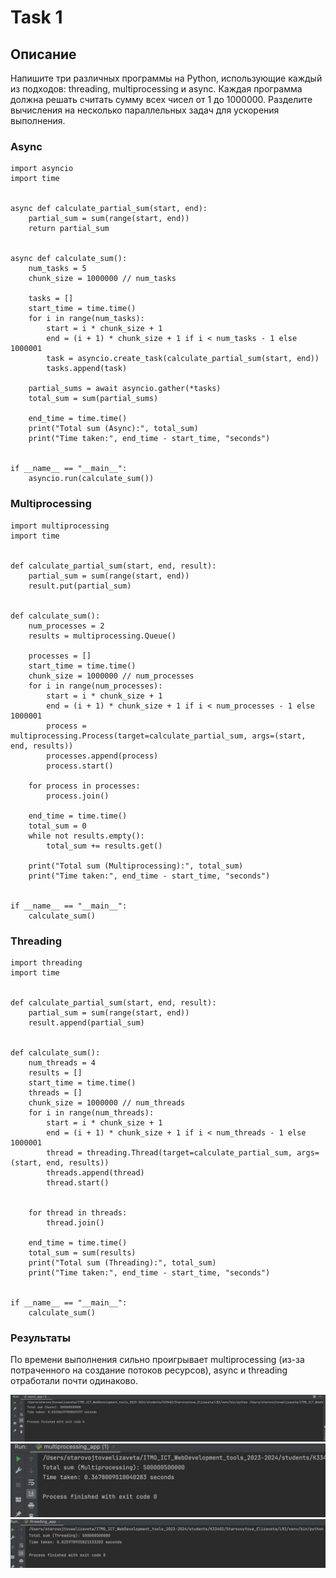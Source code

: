 # Task 1

## Описание
Напишите три различных программы на Python, использующие каждый из подходов: threading, multiprocessing и async. Каждая программа должна решать считать сумму всех чисел от 1 до 1000000. Разделите вычисления на несколько параллельных задач для ускорения выполнения.

### Async
```
import asyncio
import time


async def calculate_partial_sum(start, end):
    partial_sum = sum(range(start, end))
    return partial_sum


async def calculate_sum():
    num_tasks = 5
    chunk_size = 1000000 // num_tasks

    tasks = []
    start_time = time.time()
    for i in range(num_tasks):
        start = i * chunk_size + 1
        end = (i + 1) * chunk_size + 1 if i < num_tasks - 1 else 1000001
        task = asyncio.create_task(calculate_partial_sum(start, end))
        tasks.append(task)

    partial_sums = await asyncio.gather(*tasks)
    total_sum = sum(partial_sums)

    end_time = time.time()
    print("Total sum (Async):", total_sum)
    print("Time taken:", end_time - start_time, "seconds")


if __name__ == "__main__":
    asyncio.run(calculate_sum())

```

### Multiprocessing
```
import multiprocessing
import time


def calculate_partial_sum(start, end, result):
    partial_sum = sum(range(start, end))
    result.put(partial_sum)


def calculate_sum():
    num_processes = 2
    results = multiprocessing.Queue()

    processes = []
    start_time = time.time()
    chunk_size = 1000000 // num_processes
    for i in range(num_processes):
        start = i * chunk_size + 1
        end = (i + 1) * chunk_size + 1 if i < num_processes - 1 else 1000001
        process = multiprocessing.Process(target=calculate_partial_sum, args=(start, end, results))
        processes.append(process)
        process.start()

    for process in processes:
        process.join()

    end_time = time.time()
    total_sum = 0
    while not results.empty():
        total_sum += results.get()

    print("Total sum (Multiprocessing):", total_sum)
    print("Time taken:", end_time - start_time, "seconds")


if __name__ == "__main__":
    calculate_sum()

```

### Threading
```
import threading
import time


def calculate_partial_sum(start, end, result):
    partial_sum = sum(range(start, end))
    result.append(partial_sum)


def calculate_sum():
    num_threads = 4
    results = []
    start_time = time.time()
    threads = []
    chunk_size = 1000000 // num_threads
    for i in range(num_threads):
        start = i * chunk_size + 1
        end = (i + 1) * chunk_size + 1 if i < num_threads - 1 else 1000001
        thread = threading.Thread(target=calculate_partial_sum, args=(start, end, results))
        threads.append(thread)
        thread.start()


    for thread in threads:
        thread.join()

    end_time = time.time()
    total_sum = sum(results)
    print("Total sum (Threading):", total_sum)
    print("Time taken:", end_time - start_time, "seconds")


if __name__ == "__main__":
    calculate_sum()

```


### Результаты

По времени выполнения сильно проигрывает multiprocessing (из-за потраченного на создание потоков ресурсов), async и threading отработали почти одинаково.

![ alt](1.jpg)
![ alt](2.jpg)
![ alt](3.jpg)
